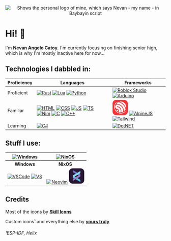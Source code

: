 <p align="center">
  <picture>
    <source media="(prefers-color-scheme: dark)" srcset="logo/logo-dark.svg">
    <source media="(prefers-color-scheme: light)" srcset="logo/logo-light.svg">
    <img width="200" alt="Shows the personal logo of mine, which says Nevan - my name - in Baybayin script">
  </picture>
</p>

# Hi! 👋
I'm **Nevan Angelo Catoy.** I'm currently focusing on finishing senior high, which is why I'm mostly inactive here for now...

## Technologies I dabbled in:

<!-- The table code looks terrible on the eyes, I know -->

| Proficiency | Languages | Frameworks |
| --- | --- | --- |
| Proficient | [![Rust](https://skillicons.dev/icons?i=rust)](https://www.rust-lang.org) [![Lua](https://skillicons.dev/icons?i=lua)](https://www.lua.org) [![Python](https://skillicons.dev/icons?i=python)](https://www.python.org) | [![Roblox Studio](https://skillicons.dev/icons?i=robloxstudio)](https://create.roblox.com) [![Arduino](https://skillicons.dev/icons?i=arduino)](https://www.arduino.cc) |
| Familiar | [![HTML](https://skillicons.dev/icons?i=html)](https://web.dev/html) [![CSS](https://skillicons.dev/icons?i=css)](https://web.dev/css) [![JS](https://skillicons.dev/icons?i=js)](https://web.dev/javascript) [![TS](https://skillicons.dev/icons?i=ts)](https://www.typescriptlang.org) [![Nim](https://skillicons.dev/icons?i=nim)](https://nim-lang.org) [![C](https://skillicons.dev/icons?i=c)](https://nim-lang.org) [![C++](https://skillicons.dev/icons?i=cpp)](https://nim-lang.org) | <a href="https://idf.espressif.com"><img alt="ESP-IDF" src="custom-icons/ESP-IDF.svg" width="48"></a> [![AlpineJS](https://skillicons.dev/icons?i=alpinejs)](https://alpinejs.dev) [![Tailwind](https://skillicons.dev/icons?i=tailwind)](https://tailwindcss.com) |
| Learning | [![C#](https://skillicons.dev/icons?i=cs)](https://learn.microsoft.com/en-us/dotnet/csharp)| [![DotNET](https://skillicons.dev/icons?i=dotnet)](https://dotnet.microsoft.com/en-us) |

## Stuff I use:

| [![Windows](https://skillicons.dev/icons?i=windows)](https://www.microsoft.com/en-us/windows) | [![NixOS](https://skillicons.dev/icons?i=nix)](https://nixos.org) |
| :---: | :---: |
| **Windows** | **NixOS** |
| [![VSCode](https://skillicons.dev/icons?i=vscode)](https://code.visualstudio.com) [![VS](https://skillicons.dev/icons?i=visualstudio)](https://visualstudio.microsoft.com/) | [![Neovim](https://skillicons.dev/icons?i=neovim)](https://neovim.io) <a href="https://helix-editor.com"><img alt="Helix" src="custom-icons/Helix.svg" width="48"></a> |
## Credits

Most of the icons by [**Skill Icons**](https://skillicons.dev)

Custom icons¹ and everything else by [**yours truly**](https://github.com/ncvyn)

###### ¹ESP-IDF, Helix
